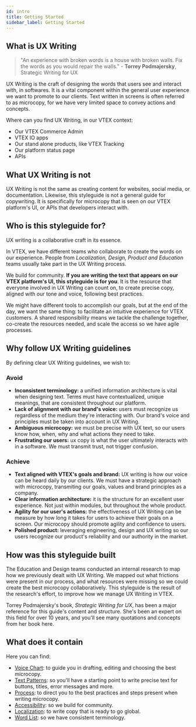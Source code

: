 ```yaml
---
id: intro
title: Getting Started
sidebar_label: Getting Started
---
```


## What is UX Writing


> "An experience with broken words is a house with broken walls. Fix the words as you would repair the walls." - **Torrey Podmajersky**, Strategic Writing for UX


UX Writing is the craft of designing the words that users see and interact with, in softwares. It is a vital component within the general user experience we want to promote to our clients. Text written in screens is often referred to as microcopy, for we have very limited space to convey actions and concepts.

 Where can you find UX Writing, in our VTEX context:  
- Our VTEX Commerce Admin    
- VTEX IO apps 
- Our stand alone products, like VTEX Tracking    
- Our platform status page   
- APIs   

## What UX Writing is not

UX Writing is not the same as creating content for websites, social media, or documentation. Likewise, this styleguide is not a general guide for copywriting. It is specifically for microcopy that is seen on our VTEX platform's UI, or APIs that developers interact with. 

## Who is this styleguide for?

UX writing is a collaborative craft in its essence.   

In VTEX, we have different teams who collaborate to create the words on our experience. People from  *Localization, Design, Product and Education* teams usually take part in the UX Writing process.   

We build for community. **If you are writing the text that appears on our VTEX platform's UI, this styleguide is for you**. It is the resource that everyone involved in  UX Writing can count on, to create precise copy, aligned with our tone and voice, following best practices.   

We might have different tools to accomplish our goals, but at the end of the day, we want the same thing: to facilitate an intuitive experience for VTEX customers. A shared responsibility means we tackle the challenge together, co-create the resources needed, and scale the access so we have agile processes.   


## Why follow UX Writing guidelines

By defining clear UX Writing guidelines, we wish to:

### Avoid
- **Inconsistent terminology:** a unified information architecture is vital when designing text. Terms must have contextualized, unique meanings, that are consistent throughout our platform.     
- **Lack of alignment with our brand's voice:** users must recognize us regardless of the medium they're interacting with. Our brand's voice and principles must be taken into account in UX Writing.  
- **Ambiguous microcopy:** we must be precise with UX text, so our users know how, when, why and what actions they need to take.   
- **Frustrating our users:** ux copy is what the user ultimately interacts with in a software. We must transmit trust, not trigger confusion.     
 

### Achieve
- **Text aligned with VTEX's goals and brand:** UX writing is how our voice can be heard daily by our clients. We must have a strategic approach with microcopy, transmiting our goals, values and brand principles as a company.  
- **Clear information architecture:** it is the structure for an excellent user experience. Not just within modules, but throughout the whole product.   
- **Agility for our user's actions:** the effectiveness of UX Writing can be measure by how long it takes for users to achieve their goals on a screen. Our microcopy should promote agility and confidence to users.   
- **Polished product:** leveraging engineering, design and UX writing so our users recognize our product's reliability and our authority in the market.  



## How was this styleguide built


The Education and Design teams conducted an internal research to map how we previously dealt with UX Writing. We mapped out what frictions were present in our process, and what resources were missing so we could create the best microcopy collaboratively. This styleguide is the result of the research's effort, to improve how we manage UX Writing in VTEX.

Torrey Podmajersky's book, *Strategic Writing for UX*, has been a major reference for this guide's content and structure. She's been an expert on this field for over 10 years, and you'll see many quotations and concepts from her book here. 


## What does it contain

Here you can find:
- [Voice Chart](): to guide you in drafting, editing and choosing the best microcopy.  
- [Text Patterns](): so you'll have a starting point to write precise text for buttons, titles, error messages and more.  
- [Process](): to direct you to the best practices and steps present when writing microcopy.  
- [Accessibility](): so we build for community.  
- [Localization](): to write copy that is ready to go global.  
- [Word List](): so we have consistent terminology. 


